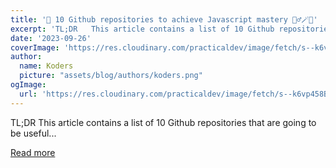 ```yaml
---
title: '🚀 10 Github repositories to achieve Javascript mastery 🧙‍♂️🪄✨'
excerpt: 'TL;DR   This article contains a list of 10 Github repositories that are going to be useful...'
date: '2023-09-26'
coverImage: 'https://res.cloudinary.com/practicaldev/image/fetch/s--k6vp458B--/c_imagga_scale,f_auto,fl_progressive,h_420,q_66,w_1000/https://dev-to-uploads.s3.amazonaws.com/uploads/articles/0oxxqp1e3ab3aivbsu5g.gif'
author:
  name: Koders
  picture: "assets/blog/authors/koders.png"
ogImage:
  url: 'https://res.cloudinary.com/practicaldev/image/fetch/s--k6vp458B--/c_imagga_scale,f_auto,fl_progressive,h_420,q_66,w_1000/https://dev-to-uploads.s3.amazonaws.com/uploads/articles/0oxxqp1e3ab3aivbsu5g.gif'
---
```


TL;DR   This article contains a list of 10 Github repositories that are going to be useful...

[Read more](https://dev.to/novu/10-github-repositories-to-achieve-javascript-mastery-50hk)
